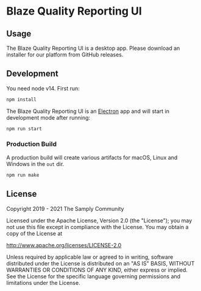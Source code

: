 # Blaze Quality Reporting UI

## Usage

The Blaze Quality Reporting UI is a desktop app. Please download an installer for our platform from GitHub releases.

## Development

You need node v14. First run:

```sh
npm install
```

The Blaze Quality Reporting UI is an [Electron][1] app and will start in development mode after running:

```sh
npm run start
```

### Production Build

A production build will create various artifacts for macOS, Linux and Windows in the `out` dir.

```sh
npm run make
```

## License

Copyright 2019 - 2021 The Samply Community

Licensed under the Apache License, Version 2.0 (the "License"); you may not use this file except in compliance with the License. You may obtain a copy of the License at

http://www.apache.org/licenses/LICENSE-2.0

Unless required by applicable law or agreed to in writing, software distributed under the License is distributed on an "AS IS" BASIS, WITHOUT WARRANTIES OR CONDITIONS OF ANY KIND, either express or implied. See the License for the specific language governing permissions and limitations under the License.

[1]: <https://www.electronjs.org>
